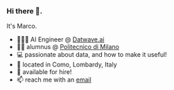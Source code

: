 ### Hi there 👋.
It's Marco.

- 🧑🏻‍💼 AI Engineer @ [Datwave.ai](https://datwave.ai)
- 👨‍🎓 alumnus @ [Politecnico di Milano](https://polimi.it)
- 💻 passionate about data, and how to make it useful!
- 📌 located in Como, Lombardy, Italy
- 👷 available for hire!
- 📫 reach me with an [email](mailto:marcobonalumi.mb+git@gmail.com)

<!--
**MBonalumi/MBonalumi** is a ✨ _special_ ✨ repository because its `README.md` (this file) appears on your GitHub profile.

Here are some ideas to get you started:

- 🔭 I’m currently working on ...
- 🌱 I’m currently learning ...
- 👯 I’m looking to collaborate on ...
- 🤔 I’m looking for help with ...
- 💬 Ask me about ...
- 📫 How to reach me: ...
- 😄 Pronouns: ...
- ⚡ Fun fact: ...
-->
